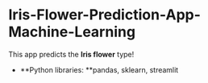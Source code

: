 # Iris-Flower-Prediction-App-Machine-Learning
This app predicts the **Iris flower** type!
* **Python libraries: **pandas, sklearn, streamlit
